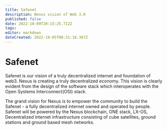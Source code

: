 ```yaml
---
title: Safenet
description: Nexus vision of Web 3.0
published: false
date: 2022-10-09T20:15:25.712Z
tags: 
editor: markdown
dateCreated: 2022-10-05T08:31:18.367Z
---
```


# Safenet

Safenet is our vision of a truly decentralized internet and foundation of web3. Nexus is creating a truly decentralized economy. This vision  is clearly evident from the design of the software stack which interoperates with the Open Systems Interconnect(OSI) stack.

The grand vision for Nexus is to empower the community to build the Safenet - a fully decentralized internet owned and operated by people. Safenet will be powered by the Nexus blockchain, ONE stack, LX-OS, Decentralized internet infrastructure consisting of cube satellites, ground stations and ground based mesh networks.
